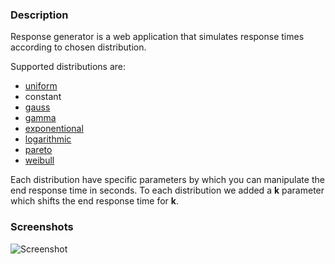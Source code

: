 ### Description

Response generator is a web application that simulates response times according to chosen distribution.

Supported distributions are:
- [uniform](http://en.wikipedia.org/wiki/Uniform_distribution_%28continuous%29)
- constant
- [gauss](http://en.wikipedia.org/wiki/Normal_distribution)
- [gamma](http://en.wikipedia.org/wiki/Gamma_distribution)
- [exponentional](http://en.wikipedia.org/wiki/Exponential_distribution)
- [logarithmic](http://en.wikipedia.org/wiki/Logarithmic_distribution)
- [pareto](http://en.wikipedia.org/wiki/Pareto_distribution)
- [weibull](http://en.wikipedia.org/wiki/Weibull_distribution)

Each distribution have specific parameters by which you can manipulate the end response time in seconds.
To each distribution we added a **k** parameter which shifts the end response time for **k**.

### Screenshots

![Screenshot](https://raw.githubusercontent.com/CloudScale-Project/Showcase/master/response-generator/static/images/screenshot.png)
